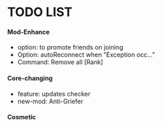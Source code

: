 # TODO LIST  

#### Mod-Enhance
- option: to promote friends on joining  
- Option: autoReconnect when "Exception occ..."
- Command: Remove all [Rank]

#### Core-changing
- feature: updates checker  
- new-mod: Anti-Griefer  

#### Cosmetic


